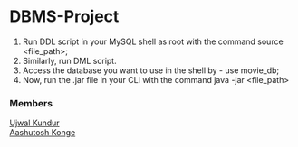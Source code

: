 # DBMS-Project

1. Run DDL script in your MySQL shell as root with the command
        source <file_path>;
2. Similarly, run DML script.
3. Access the database you want to use in the shell by - 
        use movie_db;
4. Now, run the .jar file in your CLI with the command
        java -jar <file_path>

### Members
[Ujwal Kundur](https://github.com/Ajax-Light) \
[Aashutosh Konge](https://github.com/kaash-bot)
